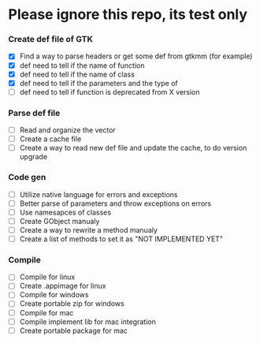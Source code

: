 
# Please ignore this repo, its test only


### Create def file of GTK
- [x] Find a way to parse headers or get some def from gtkmm (for example)
- [x] def need to tell if the name of function
- [x] def need to tell if the name of class
- [x] def need to tell if the parameters and the type of
- [ ] def need to tell if function is deprecated from X version

### Parse def file
- [ ] Read and organize the vector
- [ ] Create a cache file
- [ ] Create a way to read new def file and update the cache, to do version upgrade

### Code gen
- [ ] Utilize native language for errors and exceptions
- [ ] Better parse of parameters and throw exceptions on errors
- [ ] Use namesapces of classes
- [ ] Create GObject manualy
- [ ] Create a way to rewrite a method manualy
- [ ] Create a list of methods to set it as "NOT IMPLEMENTED YET"

### Compile
- [ ] Compile for linux
- [ ] Create .appimage for linux
- [ ] Compile for windows
- [ ] Create portable zip for windows
- [ ] Compile for mac
- [ ] Compile implement lib for mac integration
- [ ] Create portable package for mac